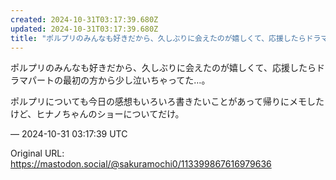 ```yaml
---
created: 2024-10-31T03:17:39.680Z
updated: 2024-10-31T03:17:39.680Z
title: "ポルプリのみんなも好きだから、久しぶりに会えたのが嬉しくて、応援したらドラマパー[...]"
---
```


<p>ポルプリのみんなも好きだから、久しぶりに会えたのが嬉しくて、応援したらドラマパートの最初の方から少し泣いちゃってた…。</p><p>ポルプリについても今日の感想もいろいろ書きたいことがあって帰りにメモしたけど、ヒナノちゃんのショーについてだけ。</p>

&mdash; 2024-10-31 03:17:39 UTC

Original URL: https://mastodon.social/@sakuramochi0/113399867616979636
